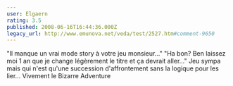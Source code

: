 ```yaml
---
user: Elgaern
rating: 3.5
published: 2008-06-16T16:44:36.000Z
legacy_url: http://www.emunova.net/veda/test/2527.htm#comment-9650
---
```

"Il manque un vrai mode story à votre jeu monsieur..." "Ha bon? Ben laissez moi 1 an que je change légèrement le titre et ça devrait aller..." Jeu sympa mais qui n'est qu'une succession d'affrontement sans la logique pour les lier... Vivement le Bizarre Adventure